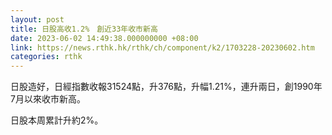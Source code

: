 ```yaml
---
layout: post
title: 日股高收1.2%　創近33年收市新高
date: 2023-06-02 14:49:38.000000000 +08:00
link: https://news.rthk.hk/rthk/ch/component/k2/1703228-20230602.htm
categories: rthk
---
```


日股造好，日經指數收報31524點，升376點，升幅1.21%，連升兩日，創1990年7月以來收市新高。

日股本周累計升約2%。

